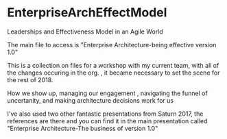 # EnterpriseArchEffectModel
Leaderships and Effectiveness Model in an Agile World

The main file to access is "Enterprise Architecture-being effective version 1.0"




This is a collection on files for a workshop with my current team, with all of the changes occuring in the org. , it became necessary to set the scene for the rest of 2018.

How we show up, managing our engagement , navigating the funnel of uncertanity, and making architecture decisions work for us

I've also used two other fantastic presentations from Saturn 2017, the references are there and you can find it in the main presentation called "Enterprise Architecture-The business of version 1.0"
